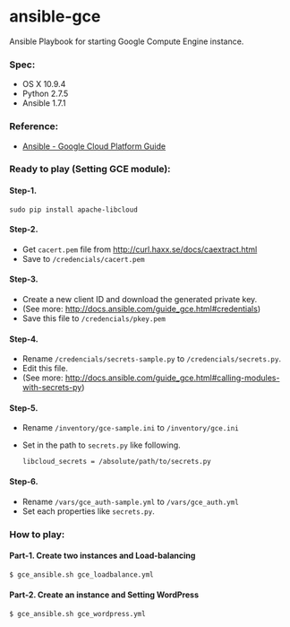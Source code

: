 ansible-gce
===========
Ansible Playbook for starting Google Compute Engine instance.

### Spec:
- OS X 10.9.4
- Python 2.7.5
- Ansible 1.7.1

### Reference:
- [Ansible - Google Cloud Platform Guide](http://docs.ansible.com/guide_gce.html)

### Ready to play (Setting GCE module):
#### Step-1.
`sudo pip install apache-libcloud`

#### Step-2.
- Get `cacert.pem` file from http://curl.haxx.se/docs/caextract.html
- Save to `/credencials/cacert.pem`

#### Step-3.
- Create a new client ID and download the generated private key.
- (See more: http://docs.ansible.com/guide_gce.html#credentials)
- Save this file to `/credencials/pkey.pem`

#### Step-4.
- Rename `/credencials/secrets-sample.py` to `/credencials/secrets.py`.
- Edit this file.
- (See more: http://docs.ansible.com/guide_gce.html#calling-modules-with-secrets-py)

#### Step-5.
- Rename `/inventory/gce-sample.ini` to `/inventory/gce.ini`
- Set in the path to `secrets.py` like following.

   ```
   libcloud_secrets = /absolute/path/to/secrets.py
   ```

#### Step-6.
- Rename `/vars/gce_auth-sample.yml` to `/vars/gce_auth.yml`
- Set each properties like `secrets.py`.

### How to play:
#### Part-1. Create two instances and Load-balancing
```bash
$ gce_ansible.sh gce_loadbalance.yml
```

#### Part-2. Create an instance and Setting WordPress
```bash
$ gce_ansible.sh gce_wordpress.yml
```
